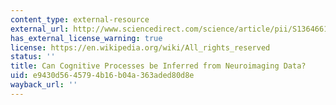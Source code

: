 ```yaml
---
content_type: external-resource
external_url: http://www.sciencedirect.com/science/article/pii/S1364661305003360
has_external_license_warning: true
license: https://en.wikipedia.org/wiki/All_rights_reserved
status: ''
title: Can Cognitive Processes be Inferred from Neuroimaging Data?
uid: e9430d56-4579-4b16-b04a-363aded80d8e
wayback_url: ''
---
```

